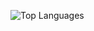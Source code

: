 ![Top Languages](https://github-readme-stats.vercel.app/api/top-langs/?username=AtlasICL&layout=compact)

